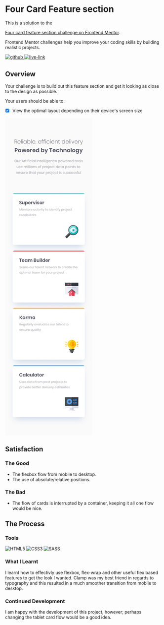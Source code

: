 <!-- USE THIS TEMPLATE FOR FUTURE FRONTEND MENTOR PROJECTS, CLEAN CONSISTENT README'S FOR ALL PROJECTS - PAST SELF. -->

<!-- REPLACE HREFS & PROJECT NAMES -->
<h1>Four Card Feature section</h1>
<p>
  This is a solution to the 
  
  [Four card feature section challenge on Frontend Mentor](https://www.frontendmentor.io/challenges/four-card-feature-section-weK1eFYK).
  
  Frontend Mentor challenges help you improve your coding skills by building realistic projects. 
</p>

<!-- REPLACE HREFS -->
<a href="https://www.frontendmentor.io/solutions/four-card-section-with-sass-HTxRZK5NF" target="_blank">
  <img src=https://img.shields.io/badge/solution-3e54a3?&style=for-the-badge&logo=frontendmentor&logoColor=white alt=github style="margin-bottom: 5px;" />
</a>
<a href="https://peaceful-cori-1d9ac2.netlify.app/" target="_blank">
  <img src=https://img.shields.io/badge/live%20demo-lightgreen?&style=for-the-badge&logo=html5&logoColor=333 alt=live-link style="margin-bottom: 5px;" />
</a>

<!-- REPLACE TASKS -->
<h2>Overview</h2>
Your challenge is to build out this feature section and get it looking as close to the design as possible.

Your users should be able to:
- [x] View the optimal layout depending on their device's screen size

<!-- IMAGE MAY NEED REPLACING -->
![](./design/mobile-design.jpg)

<!-- REPLACE LIST ITEMS -->
<h2>Satisfaction</h2>
<h3>The Good</h3>
  <ul>
    <li>The flexbox flow from mobile to desktop.</li>
    <li>The use of absolute/relative positions.</li>
  </ul>
<h3>The Bad</h3>
  <ul>
    <li>The flow of cards is interrupted by a container, keeping it all one flow would be nice.</li>
  </ul>

<!-- UPDATE ENTIRE SECTION -->
<h2>The Process</h2>
<h3>Tools</h3>
<p>
  <img alt="HTML5" src="https://img.shields.io/badge/-HTML5-red?style=flat-square&logo=html5&logoColor=white" />
  <img alt="CSS3" src="https://img.shields.io/badge/-CSS3-blue?style=flat-square&logo=css3&logoColor=white" />
  
  <img alt="SASS" src="https://img.shields.io/badge/-SASS-bf4080?style=flat-square&logo=sass&logoColor=white" />
</p>
<h3>What I Learnt</h3>
  <p>
    I learnt how to effectivly use flexbox, flex-wrap and other useful flex based features to get the look I wanted.
    Clamp was my best friend in regards to typography and this resulted in a much smoother transition from mobile to desktop.
  </p>
<h3>Continued Development</h3>
  <p>
    I am happy with the development of this project, however; perhaps changing the tablet card flow would be a good idea.
  </p>
  
<!--  Thank you for taking the time to review my projects!  -->
